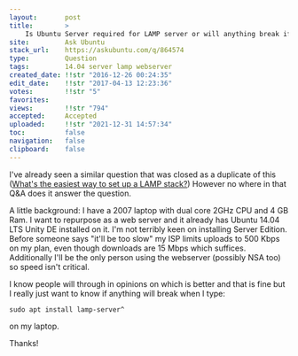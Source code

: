 ```yaml
---
layout:       post
title:        >
    Is Ubuntu Server required for LAMP server or will anything break if I install LAMP on Ubuntu Desktop?
site:         Ask Ubuntu
stack_url:    https://askubuntu.com/q/864574
type:         Question
tags:         14.04 server lamp webserver
created_date: !!str "2016-12-26 00:24:35"
edit_date:    !!str "2017-04-13 12:23:36"
votes:        !!str "5"
favorites:    
views:        !!str "794"
accepted:     Accepted
uploaded:     !!str "2021-12-31 14:57:34"
toc:          false
navigation:   false
clipboard:    false
---
```


I've already seen a similar question that was closed as a duplicate of this ([What&#39;s the easiest way to set up a LAMP stack?][1]) However no where in that Q&A does it answer the question.

A little background: I have a 2007 laptop with dual core 2GHz CPU and 4 GB Ram. I want to repurpose as a web server and it already has Ubuntu 14.04 LTS Unity DE installed on it. I'm not terribly keen on installing Server Edition. Before someone says "it'll be too slow" my ISP limits uploads to 500 Kbps on my plan, even though downloads are 15 Mbps which suffices. Additionally I'll be the only person using the webserver (possibly NSA too) so speed isn't critical.

I know people will through in opinions on which is better and that is fine but I really just want to know if anything will break when I type:

``` 
sudo apt install lamp-server^

```

on my laptop.

Thanks!

  [1]: https://askubuntu.com/questions/34/whats-the-easiest-way-to-set-up-a-lamp-stack
